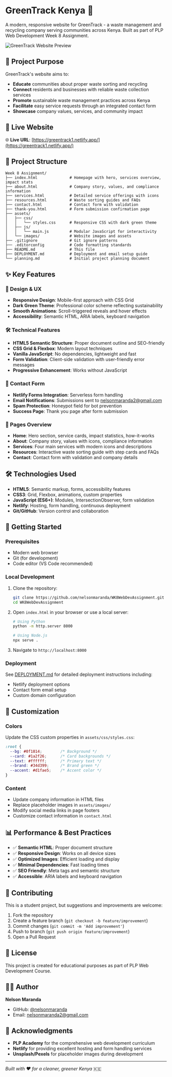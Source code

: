 # GreenTrack Kenya 🌱

A modern, responsive website for GreenTrack - a waste management and recycling company serving communities across Kenya. Built as part of PLP Web Development Week 8 Assignment.

![GreenTrack Website Preview](https://via.placeholder.com/800x400/1a2f26/ffffff?text=GreenTrack+Kenya+Website)

## 🎯 Project Purpose

GreenTrack's website aims to:
- **Educate** communities about proper waste sorting and recycling
- **Connect** residents and businesses with reliable waste collection services  
- **Promote** sustainable waste management practices across Kenya
- **Facilitate** easy service requests through an integrated contact form
- **Showcase** company values, services, and community impact

## 🚀 Live Website

🌐 **Live URL**: [https://greentrack1.netlify.app/](https://greentrack1.netlify.app/)

## 📁 Project Structure

```
Week 8 Assignment/
├── index.html              # Homepage with hero, services overview, impact stats
├── about.html              # Company story, values, and compliance information
├── services.html           # Detailed service offerings with icons
├── resources.html          # Waste sorting guides and FAQs
├── contact.html            # Contact form with validation
├── thank-you.html          # Form submission confirmation page
├── assets/
│   ├── css/
│   │   └── styles.css      # Responsive CSS with dark green theme
│   ├── js/
│   │   └── main.js         # Modular JavaScript for interactivity
│   └── images/             # Website images and assets
├── .gitignore              # Git ignore patterns
├── .editorconfig           # Code formatting standards
├── README.md               # This file
├── DEPLOYMENT.md           # Deployment and email setup guide
└── planning.md             # Initial project planning document
```

## ✨ Key Features

### 🎨 Design & UX
- **Responsive Design**: Mobile-first approach with CSS Grid
- **Dark Green Theme**: Professional color scheme reflecting sustainability
- **Smooth Animations**: Scroll-triggered reveals and hover effects
- **Accessibility**: Semantic HTML, ARIA labels, keyboard navigation

### 🛠️ Technical Features
- **HTML5 Semantic Structure**: Proper document outline and SEO-friendly
- **CSS Grid & Flexbox**: Modern layout techniques
- **Vanilla JavaScript**: No dependencies, lightweight and fast
- **Form Validation**: Client-side validation with user-friendly error messages
- **Progressive Enhancement**: Works without JavaScript

### 📧 Contact Form
- **Netlify Forms Integration**: Serverless form handling
- **Email Notifications**: Submissions sent to nelsonmaranda2@gmail.com
- **Spam Protection**: Honeypot field for bot prevention
- **Success Page**: Thank you page after form submission

### 📱 Pages Overview
- **Home**: Hero section, service cards, impact statistics, how-it-works
- **About**: Company story, values with icons, compliance information  
- **Services**: Four main services with modern icons and descriptions
- **Resources**: Interactive waste sorting guide with step cards and FAQs
- **Contact**: Contact form with validation and company details

## 🛠️ Technologies Used

- **HTML5**: Semantic markup, forms, accessibility features
- **CSS3**: Grid, Flexbox, animations, custom properties
- **JavaScript (ES6+)**: Modules, IntersectionObserver, form validation
- **Netlify**: Hosting, form handling, continuous deployment
- **Git/GitHub**: Version control and collaboration

## 🚀 Getting Started

### Prerequisites
- Modern web browser
- Git (for development)
- Code editor (VS Code recommended)

### Local Development
1. Clone the repository:
   ```bash
   git clone https://github.com/nelsonmaranda/WK8WebDevAssignment.git
   cd WK8WebDevAssignment
   ```

2. Open `index.html` in your browser or use a local server:
   ```bash
   # Using Python
   python -m http.server 8000
   
   # Using Node.js
   npx serve .
   ```

3. Navigate to `http://localhost:8000`

### Deployment
See [DEPLOYMENT.md](./DEPLOYMENT.md) for detailed deployment instructions including:
- Netlify deployment options
- Contact form email setup
- Custom domain configuration

## 🎨 Customization

### Colors
Update the CSS custom properties in `assets/css/styles.css`:
```css
:root {
  --bg: #0f1814;        /* Background */
  --card: #1a2f26;      /* Card backgrounds */
  --text: #ffffff;      /* Primary text */
  --brand: #34d399;     /* Brand green */
  --accent: #d1fae5;    /* Accent color */
}
```

### Content
- Update company information in HTML files
- Replace placeholder images in `assets/images/`
- Modify social media links in page footers
- Customize contact information in `contact.html`

## 📊 Performance & Best Practices

- ✅ **Semantic HTML**: Proper document structure
- ✅ **Responsive Design**: Works on all device sizes
- ✅ **Optimized Images**: Efficient loading and display
- ✅ **Minimal Dependencies**: Fast loading times
- ✅ **SEO Friendly**: Meta tags and semantic structure
- ✅ **Accessible**: ARIA labels and keyboard navigation

## 🤝 Contributing

This is a student project, but suggestions and improvements are welcome:

1. Fork the repository
2. Create a feature branch (`git checkout -b feature/improvement`)
3. Commit changes (`git commit -m 'Add improvement'`)
4. Push to branch (`git push origin feature/improvement`)
5. Open a Pull Request

## 📝 License

This project is created for educational purposes as part of PLP Web Development Course.

## 👨‍💻 Author

**Nelson Maranda**
- GitHub: [@nelsonmaranda](https://github.com/nelsonmaranda)
- Email: nelsonmaranda2@gmail.com

## 🙏 Acknowledgments

- **PLP Academy** for the comprehensive web development curriculum
- **Netlify** for providing excellent hosting and form handling services
- **Unsplash/Pexels** for placeholder images during development

---

*Built with ❤️ for a cleaner, greener Kenya* 🇰🇪



